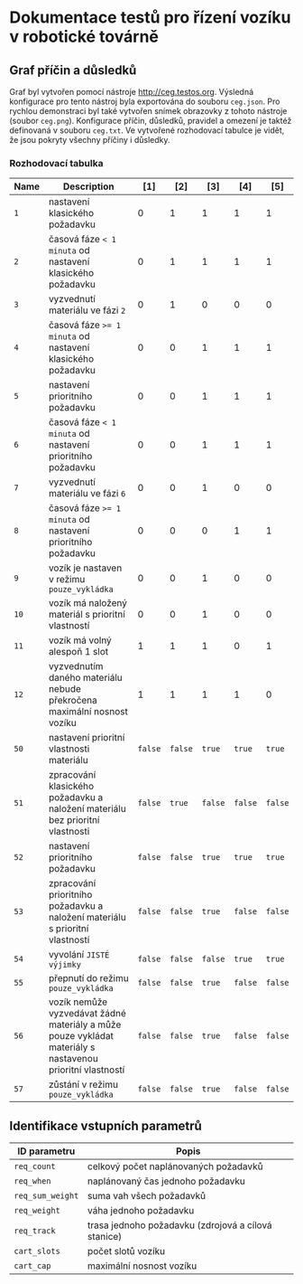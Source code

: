 # Dokumentace testů pro řízení vozíku v robotické továrně


## Graf příčin a důsledků

Graf byl vytvořen pomocí nástroje http://ceg.testos.org. Výsledná konfigurace
pro tento nástroj byla exportována do souboru `ceg.json`. Pro rychlou
demonstraci byl také vytvořen snímek obrazovky z tohoto nástroje (soubor
`ceg.png`). Konfigurace  příčin, důsledků, pravidel a omezení je taktéž
definovaná v souboru `ceg.txt`. Ve vytvořené rozhodovací tabulce je vidět, že
jsou pokryty všechny příčiny i důsledky.

### Rozhodovací tabulka

| Name   | Description                                                                                               | [1]     | [2]     | [3]     | [4]     | [5]     |
| ------ | --------------------------------------------------------------------------------------------------------- | ------- | ------- | ------- | ------- | ------- |
|    `1` | nastavení klasického požadavku                                                                            |       0 |       1 |       1 |       1 |       1 |
|    `2` | časová fáze `< 1 minuta` od nastavení klasického požadavku                                                |       0 |       1 |       1 |       1 |       1 |
|    `3` | vyzvednutí materiálu ve fázi `2`                                                                          |       0 |       1 |       0 |       0 |       0 |
|    `4` | časová fáze `>= 1 minuta` od nastavení klasického požadavku                                               |       0 |       0 |       1 |       1 |       1 |
|    `5` | nastavení prioritního požadavku                                                                           |       0 |       0 |       1 |       1 |       1 |
|    `6` | časová fáze `< 1 minuta` od nastavení prioritního požadavku                                               |       0 |       0 |       1 |       1 |       1 |
|    `7` | vyzvednutí materiálu ve fázi `6`                                                                          |       0 |       0 |       1 |       0 |       0 |
|    `8` | časová fáze `>= 1 minuta` od nastavení prioritního požadavku                                              |       0 |       0 |       0 |       1 |       1 |
|    `9` | vozík je nastaven v režimu `pouze_vykládka`                                                               |       0 |       0 |       1 |       0 |       0 |
|   `10` | vozík má naložený materiál s prioritní vlastností                                                         |       0 |       0 |       1 |       0 |       0 |
|   `11` | vozík má volný alespoň 1 slot                                                                             |       1 |       1 |       1 |       0 |       1 |
|   `12` | vyzvednutím daného materiálu nebude překročena maximální nosnost vozíku                                   |       1 |       1 |       1 |       1 |       0 |
|   `50` | nastavení prioritní vlastnosti materiálu                                                                  | `false` | `false` | `true`  | `true`  | `true`  |
|   `51` | zpracování klasického požadavku a naložení materiálu bez prioritní vlastnosti                             | `false` | `true`  | `false` | `false` | `false` |
|   `52` | nastavení prioritního požadavku                                                                           | `false` | `false` | `true`  | `true`  | `true`  |
|   `53` | zpracování prioritního požadavku a naložení materiálu s prioritní vlastností                              | `false` | `false` | `true`  | `false` | `false` |
|   `54` | vyvolání `JISTÉ výjimky`                                                                                  | `false` | `false` | `false` | `true`  | `true`  |
|   `55` | přepnutí do režimu `pouze_vykládka`                                                                       | `false` | `false` | `true`  | `false` | `false` |
|   `56` | vozík nemůže vyzvedávat žádné materiály a může pouze vykládat materiály s nastavenou prioritní vlastností | `false` | `false` | `true`  | `false` | `false` |
|   `57` | zůstání v režimu `pouze_vykládka`                                                                         | `false` | `false` | `true`  | `false` | `false` |


## Identifikace vstupních parametrů

| ID parametru     | Popis                                               |
| ---------------- | --------------------------------------------------- |
| `req_count`      | celkový počet naplánovaných požadavků               |
| `req_when`       | naplánovaný čas jednoho požadavku                   |
| `req_sum_weight` | suma vah všech požadavků                            |
| `req_weight`     | váha jednoho požadavku                              |
| `req_track`      | trasa jednoho požadavku (zdrojová a cílová stanice) |
| `cart_slots`     | počet slotů vozíku                                  |
| `cart_cap`       | maximální nosnost vozíku                            |
